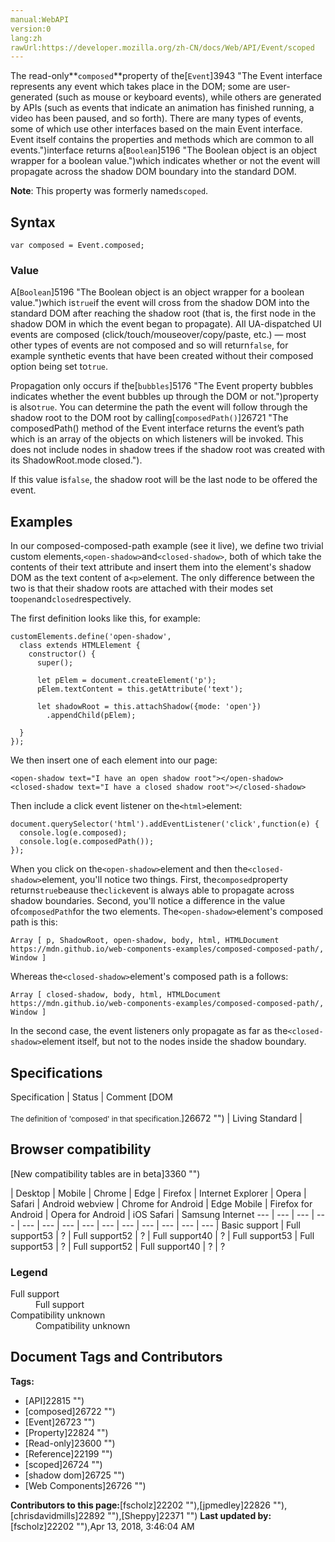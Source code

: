 ```yaml
---
manual:WebAPI
version:0
lang:zh
rawUrl:https://developer.mozilla.org/zh-CN/docs/Web/API/Event/scoped
---
```






The read-only**`composed`**property of the[`Event`]3943 "The Event interface represents any event which takes place in the DOM; some are user-generated (such as mouse or keyboard events), while others are generated by APIs (such as events that indicate an animation has finished running, a video has been paused, and so forth). There are many types of events, some of which use other interfaces based on the main Event interface. Event itself contains the properties and methods which are common to all events.")interface returns a[`Boolean`]5196 "The Boolean object is an object wrapper for a boolean value.")which indicates whether or not the event will propagate across the shadow DOM boundary into the standard DOM.



**Note**: This property was formerly named`scoped`.



## Syntax<a name="Syntax"></a>

```
var composed = Event.composed;
```

### Value<a name="Value"></a>


A[`Boolean`]5196 "The Boolean object is an object wrapper for a boolean value.")which is`true`if the event will cross from the shadow DOM into the standard DOM after reaching the shadow root (that is, the first node in the shadow DOM in which the event began to propagate). All UA-dispatched UI events are composed (click/touch/mouseover/copy/paste, etc.) — most other types of events are not composed and so will return`false`, for example synthetic events that have been created without their composed option being set to`true`.



Propagation only occurs if the[`bubbles`]5176 "The Event property bubbles indicates whether the event bubbles up through the DOM or not.")property is also`true`. You can determine the path the event will follow through the shadow root to the DOM root by calling[`composedPath()`]26721 "The composedPath() method of the Event interface returns the event’s path which is an array of the objects on which listeners will be invoked. This does not include nodes in shadow trees if the shadow root was created with its ShadowRoot.mode closed.").



If this value is`false`, the shadow root will be the last node to be offered the event.


## Examples<a name="Examples"></a>


In our composed-composed-path example (see it live), we define two trivial custom elements,`<open-shadow>`and`<closed-shadow>`, both of which take the contents of their text attribute and insert them into the element&#39;s shadow DOM as the text content of a`<p>`element. The only difference between the two is that their shadow roots are attached with their modes set to`open`and`closed`respectively.



The first definition looks like this, for example:


```
customElements.define('open-shadow',
  class extends HTMLElement {
    constructor() {
      super();

      let pElem = document.createElement('p');
      pElem.textContent = this.getAttribute('text');

      let shadowRoot = this.attachShadow({mode: 'open'})
        .appendChild(pElem);

  }
});
```


We then insert one of each element into our page:


```
<open-shadow text="I have an open shadow root"></open-shadow>
<closed-shadow text="I have a closed shadow root"></closed-shadow>
```


Then include a click event listener on the`<html>`element:


```
document.querySelector('html').addEventListener('click',function(e) {
  console.log(e.composed);
  console.log(e.composedPath());
});
```


When you click on the`<open-shadow>`element and then the`<closed-shadow>`element, you&#39;ll notice two things. First, the`composed`property returns`true`beause the`click`event is always able to propagate across shadow boundaries. Second, you&#39;ll notice a difference in the value of`composedPath`for the two elements. The`<open-shadow>`element&#39;s composed path is this:


```
Array [ p, ShadowRoot, open-shadow, body, html, HTMLDocument https://mdn.github.io/web-components-examples/composed-composed-path/, Window ]
```


Whereas the`<closed-shadow>`element&#39;s composed path is a follows:


```
Array [ closed-shadow, body, html, HTMLDocument https://mdn.github.io/web-components-examples/composed-composed-path/, Window ]
```


In the second case, the event listeners only propagate as far as the`<closed-shadow>`element itself, but not to the nodes inside the shadow boundary.






## Specifications<a name="Specifications"></a>

Specification | Status | Comment 
[DOM<br></br><small>The definition of &#39;composed&#39; in that specification.</small>]26672 "") | Living Standard |  


## Browser compatibility<a name="Browser_compatibility"></a>
[New compatibility tables are in beta<i></i>]3360 "")

 | <abbr>Desktop<i></i></abbr> | <abbr>Mobile<i></i></abbr> 
 | <abbr>Chrome<i></i></abbr> | <abbr>Edge<i></i></abbr> | <abbr>Firefox<i></i></abbr> | <abbr>Internet Explorer<i></i></abbr> | <abbr>Opera<i></i></abbr> | <abbr>Safari<i></i></abbr> | <abbr>Android webview<i></i></abbr> | <abbr>Chrome for Android<i></i></abbr> | <abbr>Edge Mobile<i></i></abbr> | <abbr>Firefox for Android<i></i></abbr> | <abbr>Opera for Android<i></i></abbr> | <abbr>iOS Safari<i></i></abbr> | <abbr>Samsung Internet<i></i></abbr> 
 ---  |  ---  |  ---  |  ---  |  ---  |  ---  |  ---  |  ---  |  ---  |  ---  |  ---  |  ---  |  ---  |  ---  | 
Basic support | <abbr>Full support</abbr>53 | <abbr>?</abbr> | <abbr>Full support</abbr>52 | <abbr>?</abbr> | <abbr>Full support</abbr>40 | <abbr>?</abbr> | <abbr>Full support</abbr>53 | <abbr>Full support</abbr>53 | <abbr>?</abbr> | <abbr>Full support</abbr>52 | <abbr>Full support</abbr>40 | <abbr>?</abbr> | <abbr>?</abbr> 


### Legend<a name="Legend"></a>
<dl><dt id=''><abbr>Full support</abbr></dt><dd>Full support</dd><dt id=''><abbr>Compatibility unknown</abbr></dt><dd>Compatibility unknown</dd></dl>




## Document Tags and Contributors
**Tags:**
* [API]22815 "")
* [composed]26722 "")
* [Event]26723 "")
* [Property]22824 "")
* [Read-only]23600 "")
* [Reference]22199 "")
* [scoped]26724 "")
* [shadow dom]26725 "")
* [Web Components]26726 "")

**Contributors to this page:**[fscholz]22202 ""),[jpmedley]22826 ""),[chrisdavidmills]22892 ""),[Sheppy]22371 "")
**Last updated by:**[fscholz]22202 ""),<time>Apr 13, 2018, 3:46:04 AM</time>


